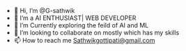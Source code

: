 - 👋 Hi, I’m @G-sathwik
- 👀 I’m a AI ENTHUSIAST| WEB DEVELOPER 
- 🌱 I’m Currently exploring the feild of AI and ML 
- 💞️ I’m looking to collaborate on mostly which has my skills 
- 📫 How to reach me Sathwikgottipati@gmail.com

<!---
G-sathwik/G-sathwik is a ✨ special ✨ repository because its `README.md` (this file) appears on your GitHub profile.
You can click the Preview link to take a look at your changes.
--->
